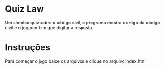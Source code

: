 # Quiz Law
Um simples quiz sobre o código civil, o programa mostra o artigo do código civil e o jogador tem que digitar a resposta.

# Instruções
Para começar o jogo baixe os arquivos e clique no arquivo index.htnl